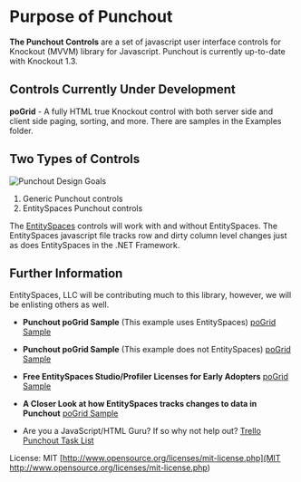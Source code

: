 Purpose of Punchout
==================================

**The Punchout Controls** are a set of javascript user interface controls for Knockout (MVVM) library for Javascript. Punchout is currently up-to-date with Knockout 1.3.

Controls Currently Under Development
---------------------
**poGrid** - A fully HTML true Knockout control with both server side and client side paging, sorting, and more. There are samples in the Examples folder.

Two Types of Controls
---------------------
![Punchout Design Goals](http://www.entityspaces.net/blog/content/binary/WindowsLiveWriter/4c131d011ab1_EE97/architecture_2.png)

1. Generic Punchout controls
2. EntitySpaces Punchout controls

The [EntitySpaces](http://www.entityspaces.net/blog/2011/12/05/Announcing+The+EntitySpaces+Punchout+Early+Adopters+Program.aspx) controls will work with and without EntitySpaces. The EntitySpaces javascript file tracks row and dirty column level changes just as does EntitySpaces in the .NET Framework.

Further Information
---------------------

EntitySpaces, LLC will be contributing much to this library, however, we will be enlisting others as well. 

 * **Punchout poGrid Sample** (This example uses EntitySpaces)
    [poGrid Sample](http://www.entityspaces.net/Punchout/examples/EntitySpaces/SampleGrid.htm) 
	
 * **Punchout poGrid Sample** (This example does not EntitySpaces)
    [poGrid Sample](http://www.entityspaces.net/Punchout/examples/Non-EntitySpaces/SampleGrid.htm) 	
	
 * **Free EntitySpaces Studio/Profiler Licenses for Early Adopters** 
    [poGrid Sample](http://www.entityspaces.net/blog/2011/12/05/Announcing+The+EntitySpaces+Punchout+Early+Adopters+Program.aspx) 		
	
 * **A Closer Look at how EntitySpaces tracks changes to data in Punchout** 
    [poGrid Sample](http://www.entityspaces.net/blog/2011/12/07/A+Closer+Look+At+How+EntitySpaces+Tracks+Changes+To+Data+In+Punchout.aspx) 		
	
 * Are you a JavaScript/HTML Guru? If so why not help out? 
    [Trello Punchout Task List](https://trello.com/#board/punchout/4ed2e790d8f7b81f3000cfa9)

License: MIT [http://www.opensource.org/licenses/mit-license.php](MIT http://www.opensource.org/licenses/mit-license.php)
